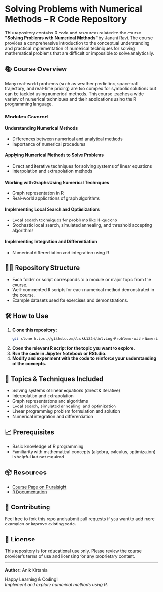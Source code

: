 # Solving Problems with Numerical Methods – R Code Repository

This repository contains R code and resources related to the course **"Solving Problems with Numerical Methods"** by Janani Ravi. The course provides a comprehensive introduction to the conceptual understanding and practical implementation of numerical techniques for solving mathematical problems that are difficult or impossible to solve analytically.

## 📚 Course Overview

Many real-world problems (such as weather prediction, spacecraft trajectory, and real-time pricing) are too complex for symbolic solutions but can be tackled using numerical methods. This course teaches a wide variety of numerical techniques and their applications using the R programming language.

### Modules Covered

#### Understanding Numerical Methods
- Differences between numerical and analytical methods
- Importance of numerical procedures

#### Applying Numerical Methods to Solve Problems
- Direct and iterative techniques for solving systems of linear equations
- Interpolation and extrapolation methods

#### Working with Graphs Using Numerical Techniques
- Graph representation in R
- Real-world applications of graph algorithms

#### Implementing Local Search and Optimizations
- Local search techniques for problems like N-queens
- Stochastic local search, simulated annealing, and threshold accepting algorithms

#### Implementing Integration and Differentiation
- Numerical differentiation and integration using R

## 🧑‍💻 Repository Structure

- Each folder or script corresponds to a module or major topic from the course.
- Well-commented R scripts for each numerical method demonstrated in the course.
- Example datasets used for exercises and demonstrations.

## 🛠️ How to Use

1. **Clone this repository:**
    ```bash
    git clone https://github.com/Anikk1234/Solving-Problems-with-Numerical-Methods.git
    ```
2. **Open the relevant R script for the topic you want to explore.**
3. **Run the code in Jupyter Notebook or RStudio.**
4. **Modify and experiment with the code to reinforce your understanding of the concepts.**

## 🚀 Topics & Techniques Included

- Solving systems of linear equations (direct & iterative)
- Interpolation and extrapolation
- Graph representations and algorithms
- Local search, simulated annealing, and optimization
- Linear programming problem formulation and solution
- Numerical integration and differentiation

## 📈 Prerequisites

- Basic knowledge of R programming
- Familiarity with mathematical concepts (algebra, calculus, optimization) is helpful but not required

## 📦 Resources

- [Course Page on Pluralsight](https://www.pluralsight.com/courses/solving-problems-numerical-methods)
- [R Documentation](https://www.r-project.org/)

## 🤝 Contributing

Feel free to fork this repo and submit pull requests if you want to add more examples or improve existing code.

## 📄 License

This repository is for educational use only. Please review the course provider’s terms of use and licensing for any proprietary content.

---

**Author:** Anik Kirtania

Happy Learning & Coding!  
*Implement and explore numerical methods using R.*
